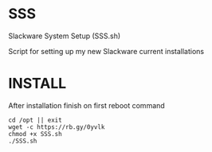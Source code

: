 # SSS
Slackware System Setup (SSS.sh)


Script for setting up my new Slackware current installations
# INSTALL
After installation finish on first reboot command
```
cd /opt || exit
wget -c https://rb.gy/0yvlk
chmod +x SSS.sh
./SSS.sh
```
